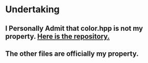 # Undertaking
## I Personally Admit that color.hpp is not my property. [**Here is the repository.**](https://github.com/aafulei/color-console)
## The other files are officially my property.
